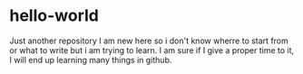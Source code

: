 # hello-world
Just another repository
I am new here so i don't know wherre to start from or what to write but i am trying to learn. I am sure if I give a proper time to it, I will end up learning many things in github.
